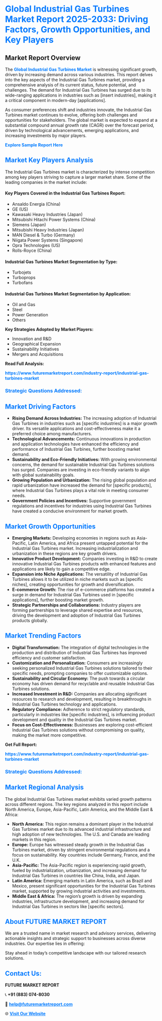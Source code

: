 <h1 style="color: #007BFF;">Global Industrial Gas Turbines Market Report 2025-2033: Driving Factors, Growth Opportunities, and Key Players</h1>

<section id="overview">
<h2>Market Report Overview</h2>
<p>The <a href="https://www.futuremarketreport.com/industry-report/industrial-gas-turbines-market" style="color: #007BFF; text-decoration: none;"><strong>Global Industrial Gas Turbines Market</strong></a> is witnessing significant growth, driven by increasing demand across various industries. This report delves into the key aspects of the Industrial Gas Turbines market, providing a comprehensive analysis of its current status, future potential, and challenges. The demand for Industrial Gas Turbines has surged due to its wide-ranging applications in industries such as [insert industries], making it a critical component in modern-day [applications].</p>
<p>As consumer preferences shift and industries innovate, the Industrial Gas Turbines market continues to evolve, offering both challenges and opportunities for stakeholders. The global market is expected to expand at a substantial compound annual growth rate (CAGR) over the forecast period, driven by technological advancements, emerging applications, and increasing investments by major players.</p>
</section>

<section id="overview">
<p><a href="https://www.futuremarketreport.com/request-sample/reportId=87293" style="color: #007BFF; text-decoration: none;"><strong>Explore Sample Report Here</strong></a></p>
</section>

<section id="key-players">
<h2 style="color: #007BFF;">Market Key Players Analysis</h2>
<p>The Industrial Gas Turbines market is characterized by intense competition among key players striving to capture a larger market share. Some of the leading companies in the market include:</p>
<h4>Key Players Covered in the Industrial Gas Turbines Report:</h4>
<ul><li>Ansaldo Energia (China)</li><li>GE (US)</li><li>Kawasaki Heavy Industries (Japan)</li><li>Mitsubishi Hitachi Power Systems (China)</li><li>Siemens (Japan)</li><li>Mitsubishi Heavy Industries (Japan)</li><li>MAN Diesel &amp; Turbo (Germany)</li><li>Niigata Power Systems (Singapore)</li><li>Opra Technologies (US)</li><li>Rolls-Royce (China)</li></ul>
<h4>Industrial Gas Turbines Market Segmentation by Type:</h4>
<ul><li>Turbojets</li><li>Turboprops</li><li>Turbofans</li></ul>

<h4>Industrial Gas Turbines Market Segmentation by Application:</h4>
<ul><li>Oil and Gas</li><li>Steel</li><li>Power Generation</li><li>Others</li></ul>
<p><strong>Key Strategies Adopted by Market Players:</strong></p>
<ul>
<li>Innovation and R&D</li>
<li>Geographical Expansion</li>
<li>Sustainability Initiatives</li>
<li>Mergers and Acquisitions</li>
</ul>
</section>

<section>
<p><strong>Read Full Analysis: </strong></p><a href="https://www.futuremarketreport.com/industry-report/industrial-gas-turbines-market" style="color: #007BFF; text-decoration: none;"><strong>https://www.futuremarketreport.com/industry-report/industrial-gas-turbines-market</strong></a>
<h3 style="color: #007BFF;">Strategic Questions Addressed:</h3>
</section>

<section id="driving-factors">
<h2 style="color: #007BFF;">Market Driving Factors</h2>
<ul>
<li><strong>Rising Demand Across Industries:</strong> The increasing adoption of Industrial Gas Turbines in industries such as [specific industries] is a major growth driver. Its versatile applications and cost-effectiveness make it a preferred choice among manufacturers.</li>
<li><strong>Technological Advancements:</strong> Continuous innovations in production and application technologies have enhanced the efficiency and performance of Industrial Gas Turbines, further boosting market demand.</li>
<li><strong>Sustainability and Eco-Friendly Initiatives:</strong> With growing environmental concerns, the demand for sustainable Industrial Gas Turbines solutions has surged. Companies are investing in eco-friendly variants to align with global sustainability goals.</li>
<li><strong>Growing Population and Urbanization:</strong> The rising global population and rapid urbanization have increased the demand for [specific products], where Industrial Gas Turbines plays a vital role in meeting consumer needs.</li>
<li><strong>Government Policies and Incentives:</strong> Supportive government regulations and incentives for industries using Industrial Gas Turbines have created a conducive environment for market growth.</li>
</ul>
</section>

<section id="growth-opportunities">
<h2 style="color: #007BFF;">Market Growth Opportunities</h2>
<ul>
<li><strong>Emerging Markets:</strong> Developing economies in regions such as Asia-Pacific, Latin America, and Africa present untapped potential for the Industrial Gas Turbines market. Increasing industrialization and urbanization in these regions are key growth drivers.</li>
<li><strong>Innovative Product Development:</strong> Companies investing in R&D to create innovative Industrial Gas Turbines products with enhanced features and applications are likely to gain a competitive edge.</li>
<li><strong>Expansion into Niche Applications:</strong> The versatility of Industrial Gas Turbines allows it to be utilized in niche markets such as [specific niches], creating opportunities for growth and diversification.</li>
<li><strong>E-commerce Growth:</strong> The rise of e-commerce platforms has created a surge in demand for Industrial Gas Turbines used in [specific applications], further boosting market growth.</li>
<li><strong>Strategic Partnerships and Collaborations:</strong> Industry players are forming partnerships to leverage shared expertise and resources, driving the development and adoption of Industrial Gas Turbines products globally.</li>
</ul>
</section>

<section id="trending-factors">
<h2 style="color: #007BFF;">Market Trending Factors</h2>
<ul>
<li><strong>Digital Transformation:</strong> The integration of digital technologies in the production and distribution of Industrial Gas Turbines has improved efficiency and customer satisfaction.</li>
<li><strong>Customization and Personalization:</strong> Consumers are increasingly seeking personalized Industrial Gas Turbines solutions tailored to their specific needs, prompting companies to offer customizable options.</li>
<li><strong>Sustainability and Circular Economy:</strong> The push towards a circular economy has driven demand for recyclable and reusable Industrial Gas Turbines solutions.</li>
<li><strong>Increased Investment in R&D:</strong> Companies are allocating significant resources to research and development, resulting in breakthroughs in Industrial Gas Turbines technology and applications.</li>
<li><strong>Regulatory Compliance:</strong> Adherence to strict regulatory standards, particularly in industries like [specific industries], is influencing product development and quality in the Industrial Gas Turbines market.</li>
<li><strong>Focus on Cost-Effectiveness:</strong> Businesses are exploring cost-efficient Industrial Gas Turbines solutions without compromising on quality, making the market more competitive.</li>
</ul>
</section>

<section>
<p><strong>Get Full Report: </strong></p><a href="https://www.futuremarketreport.com/industry-report/industrial-gas-turbines-market" style="color: #007BFF; text-decoration: none;"><strong>https://www.futuremarketreport.com/industry-report/industrial-gas-turbines-market</strong></a>
<h3 style="color: #007BFF;">Strategic Questions Addressed:</h3>
</section>


<section id="regional-analysis">
<h2 style="color: #007BFF;">Market Regional Analysis</h2>
<p>The global Industrial Gas Turbines market exhibits varied growth patterns across different regions. The key regions analyzed in this report include North America, Europe, Asia-Pacific, Latin America, and the Middle East & Africa:</p>
<ul>
<li><strong>North America:</strong> This region remains a dominant player in the Industrial Gas Turbines market due to its advanced industrial infrastructure and high adoption of new technologies. The U.S. and Canada are leading markets in this region.</li>
<li><strong>Europe:</strong> Europe has witnessed steady growth in the Industrial Gas Turbines market, driven by stringent environmental regulations and a focus on sustainability. Key countries include Germany, France, and the U.K.</li>
<li><strong>Asia-Pacific:</strong> The Asia-Pacific region is experiencing rapid growth, fueled by industrialization, urbanization, and increasing demand for Industrial Gas Turbines in countries like China, India, and Japan.</li>
<li><strong>Latin America:</strong> Emerging markets in Latin America, such as Brazil and Mexico, present significant opportunities for the Industrial Gas Turbines market, supported by growing industrial activities and investments.</li>
<li><strong>Middle East & Africa:</strong> The region’s growth is driven by expanding industries, infrastructure development, and increasing demand for Industrial Gas Turbines in sectors like [specific sectors].</li>
</ul>
</section>

<footer>
<h2 style="color: #007BFF;">About FUTURE MARKET REPORT</h2>
<p>We are a trusted name in market research and advisory services, delivering actionable insights and strategic support to businesses across diverse industries. Our expertise lies in offering:</p>

<p>Stay ahead in today’s competitive landscape with our tailored research solutions.</p>

<h2 style="color: #007BFF;">Contact Us:</h2>
<p><strong>FUTURE MARKET REPORT</strong></p>
<p>📞 <strong>+91 (883) 074-8030</strong></p>
<p>📧 <strong><a href="mailto:help@futuremarketreport.com" style="color: #007BFF;">help@futuremarketreport.com</a></strong></p>
<p>🌐 <strong><a href="https://www.futuremarketreport.com/" style="color: #007BFF;">Visit Our Website</a></strong></p>
</footer>